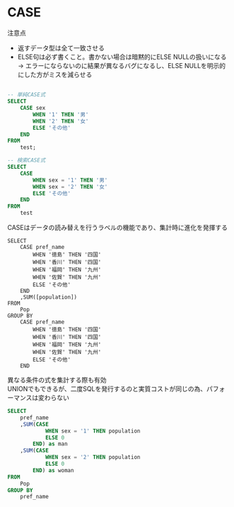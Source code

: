 # CASE
注意点
- 返すデータ型は全て一致させる
- ELSE句は必ず書くこと。書かない場合は暗黙的にELSE NULLの扱いになる  
-> エラーにならないのに結果が異なるバグになるし、ELSE NULLを明示的にした方がミスを減らせる
## 
```SQL
-- 単純CASE式
SELECT
	CASE sex
		WHEN '1' THEN '男'
		WHEN '2' THEN '女'
		ELSE 'その他'
	END
FROM
	test;

-- 検索CASE式
SELECT
	CASE
		WHEN sex = '1' THEN '男'
		WHEN sex = '2' THEN '女'
		ELSE 'その他'
	END
FROM
	test
```
CASEはデータの読み替えを行うラベルの機能であり、集計時に進化を発揮する
```
SELECT
	CASE pref_name
		WHEN '徳島' THEN '四国'
		WHEN '香川' THEN '四国'
		WHEN '福岡' THEN '九州'
		WHEN '佐賀' THEN '九州'
		ELSE 'その他'
	END
	,SUM([population]) 
FROM
	Pop
GROUP BY
	CASE pref_name
		WHEN '徳島' THEN '四国'
		WHEN '香川' THEN '四国'
		WHEN '福岡' THEN '九州'
		WHEN '佐賀' THEN '九州'
		ELSE 'その他'
	END
```
異なる条件の式を集計する際も有効  
UNIONでもできるが、二度SQLを発行するのと実質コストが同じの為、パフォーマンスは変わらない
``` SQL
SELECT
	pref_name
	,SUM(CASE
			WHEN sex = '1' THEN population
			ELSE 0
		END) as man
	,SUM(CASE
			WHEN sex = '2' THEN population
			ELSE 0
		END) as woman
FROM
	Pop
GROUP BY
	pref_name
```
